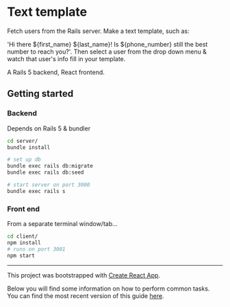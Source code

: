 # Text template

Fetch users from the Rails server. Make a text template, such as:

'Hi there ${first_name} ${last_name}! Is ${phone_number} still the best number to reach you?'. Then select a user from the drop down menu & watch that user's info fill in your template.

A Rails 5 backend, React frontend.

## Getting started

### Backend

Depends on Rails 5 & bundler

```sh
cd server/
bundle install

# set up db
bundle exec rails db:migrate
bundle exec rails db:seed

# start server on port 3000
bundle exec rails s
```

### Front end

From a separate terminal window/tab...

```sh
cd client/
npm install
# runs on port 3001
npm start
```

---

This project was bootstrapped with [Create React App](https://github.com/facebookincubator/create-react-app).

Below you will find some information on how to perform common tasks.<br>
You can find the most recent version of this guide [here](https://github.com/facebookincubator/create-react-app/blob/master/packages/react-scripts/template/README.md).
